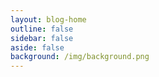 ```yaml
---
layout: blog-home
outline: false
sidebar: false
aside: false
background: /img/background.png
---
```


<Posts />


